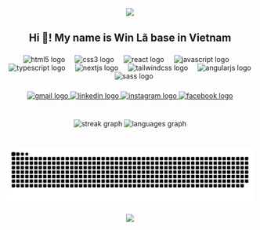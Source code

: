 <div align="center">
  <img height="100" src="https://winlax.id.vn/logo.png"  />
</div>

###

<h2 align="center">Hi 👋! My name is Win Lã base in Vietnam</h2>

###

<div align="center">
  <img src="https://cdn.jsdelivr.net/gh/devicons/devicon/icons/html5/html5-original.svg" height="30" alt="html5 logo"  />
  <img width="12" />
  <img src="https://cdn.jsdelivr.net/gh/devicons/devicon/icons/css3/css3-original.svg" height="30" alt="css3 logo"  />
  <img width="12" />
  <img src="https://cdn.jsdelivr.net/gh/devicons/devicon/icons/react/react-original.svg" height="30" alt="react logo"  />
  <img width="12" />
  <img src="https://cdn.jsdelivr.net/gh/devicons/devicon/icons/javascript/javascript-original.svg" height="30" alt="javascript logo"  />
  <img width="12" />
  <img src="https://cdn.jsdelivr.net/gh/devicons/devicon/icons/typescript/typescript-original.svg" height="30" alt="typescript logo"  />
  <img width="12" />
  <img src="https://cdn.jsdelivr.net/gh/devicons/devicon/icons/nextjs/nextjs-original.svg" height="30" alt="nextjs logo"  />
  <img width="12" />
  <img src="https://cdn.simpleicons.org/tailwindcss/06B6D4" height="30" alt="tailwindcss logo"  />
  <img width="12" />
  <img src="https://cdn.simpleicons.org/angular/DD0031" height="30" alt="angularjs logo"  />
  <img width="12" />
  <img src="https://cdn.jsdelivr.net/gh/devicons/devicon/icons/sass/sass-original.svg" height="30" alt="sass logo"  />
</div>

###

<div align="center">
  <a href="mailto:winlax2108@gmail.com?cc=dangcapcuawin@gmail.com&subject=Exploring%20Collaboration%20Opportunities%20-%20From%20winlax-portfolio&body=Dear%20Win%2C%0D%0A%0D%0AI%20hope%20this%20email%20finds%20you%20well.%0D%0A%0D%0AMy%20name%20is%20%5BYour%20Name%5D%2C%20and%20I%20am%20%5BYour%20Position%5D%20at%20%5BYour%20Company%5D.%20I%20recently%20came%20across%20your%20impressive%20work%20in%20the%20field%20of%20%5BYour%20Expertise%2FIndustry%5D%2C%20and%20I%20am%20very%20interested%20in%20exploring%20potential%20collaboration%20opportunities%20with%20you.%0D%0A%0D%0AWe%20are%20experts%20in%20%5Byour%20company%27s%20products%20and%20services%5D%2C%20and%20we%20think%20we%20can%20work%20well%20together.%20We%20like%20how%20you%27re%20doing%20something%20new%20and%20different%2C%20and%20we%20think%20we%20can%20do%20great%20things%20together.%0D%0A%0D%0A%5BEstablish%20a%20schedule%20for%20the%20meeting%5D%0D%0A%0D%0AThank%20you%20for%20considering%20this%20opportunity.%20I%27m%20excited%20to%20work%20with%20you%20and%20see%20how%20we%20can%20benefit%20each%20other.%0D%0A%0D%0ABest%20regards%2C%0D%0A%5BYour%20sign%5D%0D%0A%0D%0A%0D%0AFrom%20website%20winlax-portfolio" target="_blank">
    <img src="https://raw.githubusercontent.com/maurodesouza/profile-readme-generator/master/src/assets/icons/social/gmail/default.svg" width="55" height="35" alt="gmail logo"  />
  </a>
  <a href="www.linkedin.com/in/2108win" target="_blank">
    <img src="https://raw.githubusercontent.com/maurodesouza/profile-readme-generator/master/src/assets/icons/social/linkedin/default.svg" width="55" height="35" alt="linkedin logo"  />
  </a>
  <a href="https://www.instagram.com/win_lax/" target="_blank">
    <img src="https://raw.githubusercontent.com/maurodesouza/profile-readme-generator/master/src/assets/icons/social/instagram/default.svg" width="55" height="35" alt="instagram logo"  />
  </a>
  <a href="https://www.facebook.com/2108win/" target="_blank">
    <img src="https://raw.githubusercontent.com/maurodesouza/profile-readme-generator/master/src/assets/icons/social/facebook/default.svg" width="55" height="35" alt="facebook logo"  />
  </a>
</div>

###

<br clear="both">

<div align="center">
  <img src="https://streak-stats.demolab.com?user=2108win&locale=en&mode=weekly&theme=aura&hide_border=false&border_radius=20" height="150" alt="streak graph"  />
  <img src="https://github-readme-stats.vercel.app/api/top-langs?username=2108win&locale=en&hide_title=false&layout=compact&card_width=320&langs_count=6&theme=aura&hide_border=true" height="150" alt="languages graph"  />
</div>

###

<br clear="both">

<img src="https://raw.githubusercontent.com/2108win/2108win/output/snake.svg" alt="Snake animation" />

###

<div align="center">
  <img src="https://visitor-badge.laobi.icu/badge?page_id=2108win.2108win&"  />
</div>

###
